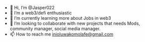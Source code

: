 - 👋 Hi, I’m @Jasper022
- 👀 I’m a web3/defi enthusiastic 
- 🌱 I’m currently learning more about Jobs in web3
- 💞️ I’m looking to collaborate with new projects that needs Mods, community manager, social media manager.
- 📫 How to reach me inioluwakomolafe@gmail.com 

<!---
Jasper022/Jasper022 is a ✨ special ✨ repository because its `README.md` (this file) appears on your GitHub profile.
You can click the Preview link to take a look at your changes.
--->
